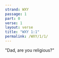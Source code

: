 ```yaml
---
strand: WXY
passage: 1
part: 0
verse: 1
layout: verse
title: "WXY 1:1"
permalink: /WXY/1/1/
---
```

"Dad, are you religious?"
